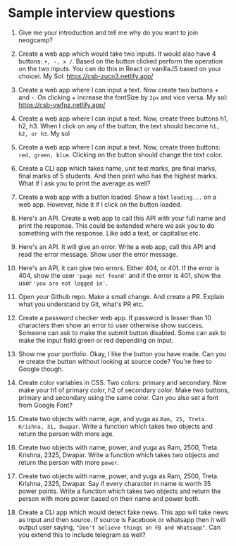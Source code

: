 # Sample interview questions
 
1. Give me your introduction and tell me why do you want to join neogcamp? 

1. Create a web app which would take two inputs. It would also have 4 buttons: `+, -, x /`. Based on the button clicked perform the operation on the two inputs. You can do this in React or vanillaJS based on your choicei.
My Sol: https://csb-zucn3.netlify.app/

1. Create a web app where I can input a text. Now create two buttons + and -. On clicking + increase the fontSize by `2px` and vice versa.
My sol: https://csb-vwfpz.netlify.app/

1. Create a web app where I can input a text. Now, create three buttons h1, h2, h3. When I click on any of the button, the text should become `h1, h2, or h3`.
My sol

1. Create a web app where I can input a text. Now, create three buttons: `red, green, blue`. Clicking on the button should change the text color.

1. Create a CLI app which takes name, unit test marks, pre final marks, final marks of 5 students. And then print who has the highest marks. What if I ask you to print the average as well?

1. Create a web app with a button loaded. Show a text `loading...` on a web app. However, hide it if I click on the button loaded.

1. Here's an API. Create a web app to call this API with your full name and print the response. This could be extended where we ask you to do something with the response. Like add a text, or capitalise etc.

1. Here's an API. It will give an error. Write a web app, call this API and read the error message. Show user the error message.

1. Here's an API, it can give two errors. Either 404, or 401. If the error is 404, show the user `'page not found'` and if the error is 401, show the user `'you are not logged in'`.

1. Open your Github repo. Make a small change. And create a PR. Explain what you understand by Git, what's PR etc.

1. Create a password checker web app. If password is lesser than 10 characters then show an error to user otherwise show success. 
Someone can ask to make the submit button disabled. Some can ask to make the input field green or red depending on input.

1. Show me your portfolio. Okay, I like the button you have made. Can you re create the button without looking at source code? You're free to Google though. 

1. Create color variables in CSS. Two colors: primary and secondary. Now make your h1 of primary color, h2 of secondary color. Make two buttons, primary and secondary using the same color. Can you also set a font from Google Font?

1. Create two objects with name, age, and yuga as `Ram, 25, Treta. Krishna, 31, Dwapar`. 
Write a function which takes two objects and return the person with more age.

1. Create two objects with name, power, and yuga as Ram, 2500, Treta. Krishna, 2325, Dwapar. Write a function which takes two objects and return the person with more `power`. 

1. Create two objects with name, power, and yuga as Ram, 2500, Treta. Krishna, 2325, Dwapar. 
Say if every character in name is worth 35 power points.
Write a function which takes two objects and return the person with more power based on their name and power both.

1. Create a CLI app which would detect fake news. This app will take news as input and then source. If source is Facebook or whatsapp then it will output user saying, `"Don't believe things on FB and Whatsapp"`. Can you extend this to include telegram as well?
